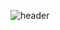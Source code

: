 

<!--
**jhy979/jhy979** is a ✨ _special_ ✨ repository because its `README.md` (this file) appears on your GitHub profile.
### Hi there 👋
Here are some ideas to get you started:

- 🔭 I’m currently working on ...
- 🌱 I’m currently learning ...
- 👯 I’m looking to collaborate on ...
- 🤔 I’m looking for help with ...
- 💬 Ask me about ...
- 📫 How to reach me: ...
- 😄 Pronouns: ...
- ⚡ Fun fact: ...
-->
![header](https://capsule-render.vercel.app/api?type=waving&color=timeAuto&height=300&section=header&text=안녕하세요👋%20%20나인입니다.&fontSize=60&animation=fadeIn&fontAlignY=38&desc=지속%20가능한%20개발자를%20지향하는&descAlignY=51&descAlign=62)
